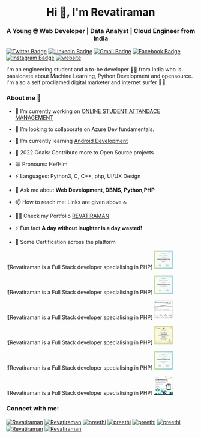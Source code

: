  <!--<img src="  ">-->

<h1 align="center">Hi 👋, I'm Revatiraman</h1>

<!--![Hello](Hello.gif) 
<h1 class="mb-0" ><a target="_top" href="#" ><img src="  " border="0" alt="Logo Design by Revatiraman" title="Logo Design by Revatiraman"></a>
                       <!-- Revatiraman
                        <span class="text-primary">G</span>
                    </h1>-->
                    
<h3 align="center">A Young 🤓 Web Developer | Data Analyst | Cloud Engineer from India </h3>

<!--<p align="left"> <a href="https://twitter.com/08Chora" target="blank"><img src=https://twitter.com/08Chora/followers" alt="Revatiraman" /></a> </p>-->

[![Twitter Badge](https://img.shields.io/badge/-08Chora-1ca0f1?style=social&logo=twitter&logoColor=blue&link=https://twitter.com/08Chora)](https://twitter.com/08Chora) 
[![Linkedin Badge](https://img.shields.io/badge/revatiraman_tiwari-blue?style=social&logo=Linkedin&logoColor=blue&link=https://www.linkedin.com/in/revatiraman-tiwari-891313202/)](https://www.linkedin.com/in/revatiraman-tiwari-891313202/)
[![Gmail Badge](https://img.shields.io/badge/-Ramantiwari-c14438?style=social&logo=Gmail&logoColor=red&link=mailto:ramantiwari644@gmail.com)](mailto:ramantiwari644@gmail.com)
[![Facebook Badge](https://img.shields.io/badge/-Revatiraman-4267b2?style=social&&logo=Facebook&logoColor=blue&link=https://www.facebook.com/raman.tiwari.96742)](https://www.facebook.com/raman.tiwari.96742) 
[![Instagram Badge](https://img.shields.io/badge/-brahman_.official-833ab4?style=social&logo=Instagram&logoColor=A14DAF&link=https://www.instagram.com/brahman_.official/)](https://www.instagram.com/brahman_.official/) 
 [![website](https://img.shields.io/badge/Website-codingwithrr-2648ff?style=flat-square&logo=google-chrome)](https://codingwithrr.wordpress.com/)

I'm an engineering student and a to-be developer 👨‍💻 from India who is passionate about Machine Learning, Python Development and opensource. I'm also a self procliamed digital marketer and internet surfer 🏄‍♂️. 

### About me :eyes:

- 🔭 I’m currently working on [ONLINE STUDENT ATTANDACE MANAGEMENT](https://github.com/rramantiwari/OSQR)

- 👯  I’m looking to collaborate on Azure Dev fundamentals.

- 🌱 I’m currently learning [Android Development](https://developer.android.com/)

- 🥅 2022 Goals: Contribute more to Open Source projects

- 😄 Pronouns: He/Him

- ⚡ Languages: Python3, C, C++, php, UI/UX Design

- 💬 Ask me about **Web Development, DBMS, Python,PHP**

- 📫 How to reach me: Links are given above 🔝

- 👨‍💻 Check my Portfolio [REVATIRAMAN](https://github.com/rramantiwari)

- ⚡ Fun fact **A day without laughter is a day wasted!**
- 📃 Some Certification across the platform


![Revatiraman is a Full Stack developer specialising in PHP]
<img src="https://github.com/rramantiwari/rramantiwari/blob/main/aab.png" border="0" height="50px" width="50px" alt="Logo Design by Revatiraman" title="Logo Design by Revatiraman">


![Revatiraman is a Full Stack developer specialising in PHP]
<img src="https://github.com/rramantiwari/rramantiwari/blob/main/download%20(6).png" border="0" height="50px" width="50px" alt="Logo Design by Revatiraman" title="Logo Design by Revatiraman">


![Revatiraman is a Full Stack developer specialising in PHP]
<img src="https://github.com/rramantiwari/rramantiwari/blob/main/Screenshot%202021-09-21%20184453.jpg" border="0" height="50px" width="50px" alt="Logo Design by Revatiraman" title="Logo Design by Revatiraman">


![Revatiraman is a Full Stack developer specialising in PHP]
<img src="https://github.com/rramantiwari/rramantiwari/blob/main/php.jpg" border="0" height="50px" width="50px" alt="Logo Design by Revatiraman" title="Logo Design by Revatiraman">


![Revatiraman is a Full Stack developer specialising in PHP]
<img src="https://github.com/rramantiwari/rramantiwari/blob/main/aab.png" border="0" height="50px" width="50px" alt="Logo Design by Revatiraman" title="Logo Design by Revatiraman">


![Revatiraman is a Full Stack developer specialising in PHP]
<img src="https://github.com/rramantiwari/rramantiwari/blob/main/Android.png" border="0" height="50px" width="50px" alt="Logo Design by Revatiraman" title="Logo Design by Revatiraman">

<h3 align="left">Connect with me:</h3>
<p align="left">
<a href="https://codepen.io/#" target="blank"><img align="center" src="https://cdn.jsdelivr.net/npm/simple-icons@3.0.1/icons/codepen.svg" alt="Revatiraman" height="30" width="40" /></a>
<a href="https://dev.to/rramantiwari" target="blank"><img align="center" src="https://cdn.jsdelivr.net/npm/simple-icons@3.0.1/icons/dev-dot-to.svg" alt="Revatiraman" height="30" width="40" /></a>
<a href="
https://twitter.com/08Chora" target="blank"><img align="center" src="https://cdn.jsdelivr.net/npm/simple-icons@3.0.1/icons/twitter.svg" alt="preethi" height="30" width="40" /></a>
<a href="https://www.linkedin.com/in/revatiraman-tiwari-891313202/" target="blank"><img align="center" src="https://cdn.jsdelivr.net/npm/simple-icons@3.0.1/icons/linkedin.svg" alt="preethi" height="30" width="40" /></a>
<a href="https://www.instagram.com/brahman_.official/" target="blank"><img align="center" src="https://cdn.jsdelivr.net/npm/simple-icons@3.0.1/icons/instagram.svg" alt="preethi" height="30" width="40" /></a>
<a href="https://www.facebook.com/raman.tiwari.96742/" target="blank"><img align="center" src="https://cdn.jsdelivr.net/npm/simple-icons@3.0.1/icons/facebook.svg" alt="preethi" height="30" width="40" /></a>
<a href="https://medium.com/@ramantiwari644" target="blank"><img align="center" src="https://cdn.jsdelivr.net/npm/simple-icons@3.0.1/icons/medium.svg" alt="Revatiraman" height="30" width="40" /></a>
<a href="https://t.me/RRamantiwari" target="blank"><img align="center" src="https://cdn.jsdelivr.net/npm/simple-icons@3.0.1/icons/telegram.svg" alt="Revatiraman" height="30" width="40" /></a>
</p>
 
 
 
 
 
